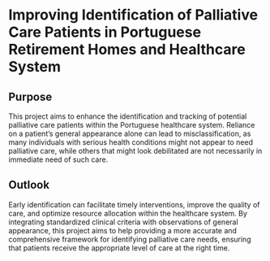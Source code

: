 # Improving Identification of Palliative Care Patients in Portuguese Retirement Homes and Healthcare System

## Purpose  
This project aims to enhance the identification and tracking of potential palliative care patients within the Portuguese healthcare system. Reliance on a patient’s general appearance alone can lead to misclassification, as many individuals with serious health conditions might not appear to need palliative care, while others that might look debilitated are not necessarily in immediate need of such care. 

## Outlook
Early identification can facilitate timely interventions, improve the quality of care, and optimize resource allocation within the healthcare system. By integrating standardized clinical criteria with observations of general appearance, this project aims to help providing a more accurate and comprehensive framework for identifying palliative care needs, ensuring that patients receive the appropriate level of care at the right time.
